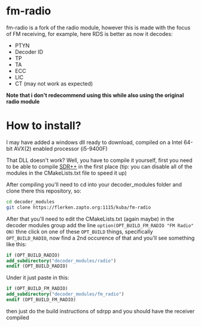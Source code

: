 # fm-radio
fm-radio is a fork of the radio module, however this is made with the focus of FM receiving, for example, here RDS is better as now it decodes:
- PTYN
- Decoder ID
- TP
- TA
- ECC
- LIC
- CT (may not work as expected)

**Note that i don't redecommend using this while also using the original radio module**
# How to install?
I may have added a windows dll ready to download, compiled on a Intel 64-bit AVX(2) enabled processor (i5-9400F)

That DLL doesn't work? Well, you have to compile it yourself, first you need to be able to compile [SDR++](https://github.com/AlexandreRouma/SDRPlusPlus) in the first place (tip: you can disable all of the modules in the CMakeLists.txt file to speed it up)

After compiling you'll need to cd into your decoder_modules folder and clone there this repository, so:
```bash
cd decoder_modules
git clone https://flerken.zapto.org:1115/kuba/fm-radio
```

After that you'll need to edit the CMakeLists.txt (again maybe) in the decoder modules group add the line `option(OPT_BUILD_FM_RADIO "FM Radio" ON)` thne click on one of these `OPT_BUILD` things, specifically `OPT_BUILD_RADIO`, now find a 2nd occurence of that and you'll see something like this:
```CMake
if (OPT_BUILD_RADIO)
add_subdirectory("decoder_modules/radio")
endif (OPT_BUILD_RADIO)
```

Under it just paste in this:

```CMake
if (OPT_BUILD_FM_RADIO)
add_subdirectory("decoder_modules/fm_radio")
endif (OPT_BUILD_FM_RADIO)
```

then just do the build instructions of sdrpp and you should have the receiver compiled